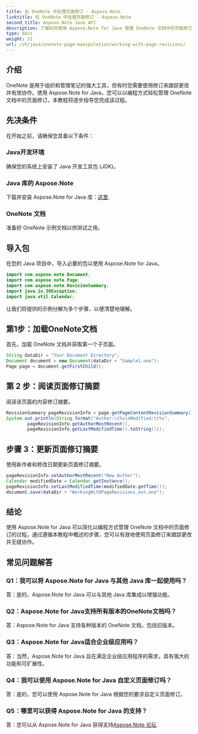 ```yaml
---
title: 在 OneNote 中处理页面修订 - Aspose.Note
linktitle: 在 OneNote 中处理页面修订 - Aspose.Note
second_title: Aspose.Note Java API
description: 了解如何使用 Aspose.Note for Java 管理 OneNote 文档中的页面修订。提供有效修订跟踪和协作的分步指南。
type: docs
weight: 21
url: /zh/java/onenote-page-manipulation/working-with-page-revisions/
---
```

## 介绍

OneNote 是用于组织和管理笔记的强大工具，但有时您需要使用修订来跟踪更改并有效协作。使用 Aspose.Note for Java，您可以以编程方式轻松管理 OneNote 文档中的页面修订。本教程将逐步指导您完成该过程。

## 先决条件

在开始之前，请确保您具备以下条件：

### Java开发环境

确保您的系统上安装了 Java 开发工具包 (JDK)。

### Java 库的 Aspose.Note

下载并安装 Aspose.Note for Java 库：[这里](https://releases.aspose.com/note/java/).

### OneNote 文档

准备好 OneNote 示例文档以供测试之用。

## 导入包

在您的 Java 项目中，导入必要的包以使用 Aspose.Note for Java。

```java
import com.aspose.note.Document;
import com.aspose.note.Page;
import com.aspose.note.RevisionSummary;
import java.io.IOException;
import java.util.Calendar;
```

让我们将提供的示例分解为多个步骤，以便清楚地理解。

## 第1步：加载OneNote文档

首先，加载 OneNote 文档并获取第一个子页面。

```java
String dataDir = "Your Document Directory";
Document document = new Document(dataDir + "Sample1.one");
Page page = document.getFirstChild();
```

## 第 2 步：阅读页面修订摘要

阅读该页面的内容修订摘要。

```java
RevisionSummary pageRevisionInfo = page.getPageContentRevisionSummary();
System.out.println(String.format("Author:\t%s\nModified:\t%s",
        pageRevisionInfo.getAuthorMostRecent(),
        pageRevisionInfo.getLastModifiedTime().toString()));
```

## 步骤 3：更新页面修订摘要

使用新作者和修改日期更新页面修订摘要。

```java
pageRevisionInfo.setAuthorMostRecent("New Author");
Calendar modifiedDate = Calendar.getInstance();
pageRevisionInfo.setLastModifiedTime(modifiedDate.getTime());
document.save(dataDir + "WorkingWithPageRevisions_out.one");
```

## 结论

使用 Aspose.Note for Java 可以简化以编程方式管理 OneNote 文档中的页面修订的过程。通过遵循本教程中概述的步骤，您可以有效地使用页面修订来跟踪更改并无缝协作。

## 常见问题解答

### Q1：我可以将 Aspose.Note for Java 与其他 Java 库一起使用吗？

答：是的，Aspose.Note for Java 可以与其他 Java 库集成以增强功能。

### Q2：Aspose.Note for Java支持所有版本的OneNote文档吗？

答：Aspose.Note for Java 支持各种版本的 OneNote 文档，包括旧版本。

### Q3：Aspose.Note for Java适合企业级应用吗？

答：当然，Aspose.Note for Java 旨在满足企业级应用程序的需求，具有强大的功能和可扩展性。

### Q4：我可以使用 Aspose.Note for Java 自定义页面修订吗？

答：是的，您可以使用 Aspose.Note for Java 根据您的要求自定义页面修订。

### Q5：哪里可以获得 Aspose.Note for Java 的支持？

答：您可以从 Aspose.Note for Java 获得支持[Aspose.Note 论坛](https://forum.aspose.com/c/note/28).